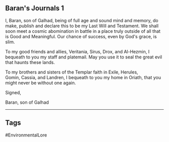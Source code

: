 ## Baran's Journals 1
I, Baran, son of Galhad, being of full age and sound mind and memory, do make, publish and declare this to be my Last Will and Testament. We shall soon meet a cosmic abomination in battle in a place truly outside of all that is Good and Meaningful. Our chance of success, even by God's grace, is slim.

To my good friends and allies, Veritania, Sirus, Drox, and Al-Hezmin, I bequeath to you my staff and platemail. May you use it to seal the great evil that haunts these lands.

To my brothers and sisters of the Templar faith in Exile, Herules, Gomin, Cassia, and Landren, I bequeath to you my home in Oriath, that you might never be without one again.

Signed,

Baran, son of Galhad

---
## Tags
#EnvironmentalLore 